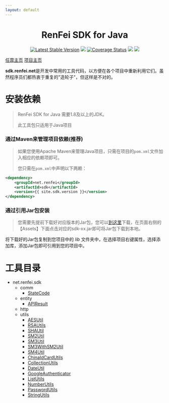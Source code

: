 ```yaml
---
layout: default
---
```

<h1 align="center">RenFei SDK for Java</h1>

<p align="center">
<a href="https://search.maven.org/search?q=g:%22net.renfei%22%20AND%20a:%22sdk%22" target="_blank"><img src="https://img.shields.io/maven-central/v/net.renfei/sdk.svg?label=Maven%20Central" alt="Latest Stable Version"/></a>
<a href="https://travis-ci.org/renfei/renfei-java-sdk" target="_blank"><img src="https://travis-ci.org/renfei/renfei-java-sdk.svg?branch=master"/></a>
<a href='https://coveralls.io/github/renfei/renfei-java-sdk?branch=master' target="_blank"><img src='https://coveralls.io/repos/github/renfei/renfei-java-sdk/badge.svg?branch=master' alt='Coverage Status' /></a>
<a href="https://codebeat.co/projects/github-com-renfei-renfei-java-sdk-master" target="_blank"><img src="https://codebeat.co/badges/f0436930-23f8-4224-9f23-1a29a22d69d1" /></a>
<a href="https://ci.appveyor.com/project/NeilRen/renfei-java-sdk" target="_blank"><img src="https://ci.appveyor.com/api/projects/status/p4mfa2qpy1tbqxj9?svg=true"/></a>
</p>

<a href="https://www.renfei.net" target="_black">任霏主页</a>
<a href="https://github.com/renfei/renfei-java-sdk" target="_black">项目主页</a>

**sdk.renfei.net**是开发中常用的工具代码，以方便在各个项目中重新利用它们。虽然程序员们都热衷于重复的"造轮子"，但这样是不对的。

# 安装依赖

> RenFei SDK for Java 需要1.8及以上的JDK。
>
> 此工具包只适用于Java项目

### 通过Maven来管理项目依赖(推荐)

> 如果您使用Apache Maven来管理Java项目，只需在项目的`pom.xml`文件加入相应的依赖项即可。
>
> 您只需在`pom.xml`中声明以下两赖：

```xml
<dependency>
    <groupId>net.renfei</groupId>
    <artifactId>sdk</artifactId>
    <version>{{ site.sdk.version }}</version>
</dependency>
```

### 通过引用Jar包安装
> 您需要先提前下载好对应版本的Jar包，您可以<a href="https://github.com/renfei/renfei-java-sdk/packages/152444" target="_black">到这里</a>下载，在页面右侧的【Assets】下面点击对应的sdk-xx.jar即可将Jar包下载到本地。

将下载好的Jar包复制到您项目中的 _lib_ 文件夹中，在选择项目右键属性，选择添加库，添加Jar包即可引用到您的项目中。

# 工具目录

- net.renfei.sdk
  - comm
    - [StateCode](docs/comm/StateCode.html)
  - entity
    - [APIResult](docs/entity/APIResult.html)
  - http
  - utils
    - [AESUtil](docs/security/AESUtil.html)
    - [RSAUtils](docs/security/RSAUtils.html)
    - [SHAUtil](docs/security/SHAUtil.html)
    - [SM2Util](docs/security/gm/SM2Util.html)
    - [SM3Util](docs/security/gm/SM3Util.html)
    - [SM3WithSM2Util](docs/security/gm/SM3WithSM2Util.html)
    - [SM4Util](docs/security/gm/SM4Util.html)
    - [ChinaIdCardUtils](docs/utils/ChinaIdCardUtils.html)
    - [CollectionUtils](docs/utils/CollectionUtils.html)
    - [DateUtil](docs/utils/DateUtil.html)
    - [GoogleAuthenticator](docs/utils/GoogleAuthenticator.html)
    - [ListUtils](docs/utils/ListUtils.html)
    - [NumberUtils](docs/utils/NumberUtils.html)
    - [PasswordUtils](docs/utils/PasswordUtils.html)
    - [StringUtils](docs/utils/StringUtils.html)


